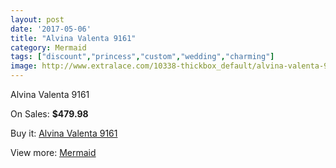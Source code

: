 ```yaml
---
layout: post
date: '2017-05-06'
title: "Alvina Valenta 9161"
category: Mermaid
tags: ["discount","princess","custom","wedding","charming"]
image: http://www.extralace.com/10338-thickbox_default/alvina-valenta-9161.jpg
---
```

Alvina Valenta 9161

On Sales: **$479.98**
<a href="https://www.extralace.com/mermaid/4877-alvina-valenta-9161.html"><amp-img layout="responsive" width="600" height="600" src="//www.extralace.com/10338-thickbox_default/alvina-valenta-9161.jpg" alt="Alvina Valenta 9161 0" /></a>
<a href="https://www.extralace.com/mermaid/4877-alvina-valenta-9161.html"><amp-img layout="responsive" width="600" height="600" src="//www.extralace.com/10339-thickbox_default/alvina-valenta-9161.jpg" alt="Alvina Valenta 9161 1" /></a>

Buy it: [Alvina Valenta 9161](https://www.extralace.com/mermaid/4877-alvina-valenta-9161.html "Alvina Valenta 9161")

View more: [Mermaid](https://www.extralace.com/5-mermaid "Mermaid")